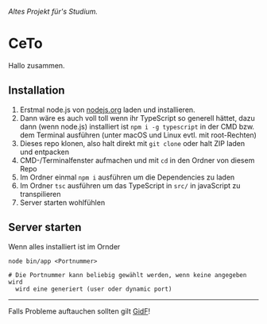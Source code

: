 _Altes Projekt für's Studium._

# CeTo

Hallo zusammen.

## Installation

1. Erstmal node.js von [nodejs.org](https://nodejs.org) laden und installieren.  
2. Dann wäre es auch voll toll wenn ihr TypeScript so generell hättet, dazu dann (wenn node.js) installiert ist `npm i -g typescript` in der CMD bzw. dem Terminal ausführen (unter macOS und Linux evtl. mit root-Rechten)
3. Dieses repo klonen, also halt direkt mit `git clone` oder halt ZIP laden und entpacken
4. CMD-/Terminalfenster aufmachen und mit `cd` in den Ordner von diesem Repo
5. Im Ordner einmal `npm i` ausführen um die Dependencies zu laden
6. Im Ordner `tsc` ausführen um das TypeScript in `src/` in javaScript zu transpilieren
7. Server starten wohlfühlen

## Server starten

Wenn alles installiert ist im Ornder

```shell
node bin/app <Portnummer>

# Die Portnummer kann beliebig gewählt werden, wenn keine angegeben wird
  wird eine generiert (user oder dynamic port) 
```

---

Falls Probleme auftauchen sollten gilt [GidF](http://www.gidf.de)!

